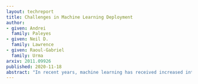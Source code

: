 ```yaml
---
layout: techreport
title: Challenges in Machine Learning Deployment
author: 
- given: Andrei 
  family: Paleyes
- given: Neil D. 
  family: Lawrence
- given: Raoul-Gabriel 
  family: Urma
arxiv: 2011.09926
published: 2020-11-18
abstract: "In recent years, machine learning has received increased interest both as an academic research field and as a solution for real-world business problems. However, the deployment of machine learning models in production systems can present a number of issues and concerns. This survey reviews published reports of deploying machine learning solutions in a variety of use cases, industries and applications and extracts practical considerations corresponding to stages of the machine learning deployment workflow. Our survey shows that practitioners face challenges at each stage of the deployment. The goal of this paper is to layout a research agenda to explore approaches addressing these challenges."
---
```

